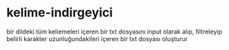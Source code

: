 # kelime-indirgeyici
bir dildeki tüm keliemeleri içeren bir txt dosyasını input olarak alıp, filtreleyip belirli karakter uzunluğundakileri içeren bir txt dosyası oluşturur
